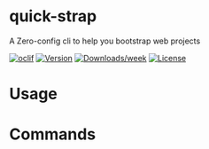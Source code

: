 quick-strap
===========

A Zero-config cli to help you bootstrap web projects

[![oclif](https://img.shields.io/badge/cli-oclif-brightgreen.svg)](https://oclif.io)
[![Version](https://img.shields.io/npm/v/quick-strap.svg)](https://npmjs.org/package/quick-strap)
[![Downloads/week](https://img.shields.io/npm/dw/quick-strap.svg)](https://npmjs.org/package/quick-strap)
[![License](https://img.shields.io/npm/l/quick-strap.svg)](https://github.com/Documents/quick-strap/blob/master/package.json)

<!-- toc -->
# Usage
<!-- usage -->
# Commands
<!-- commands -->
